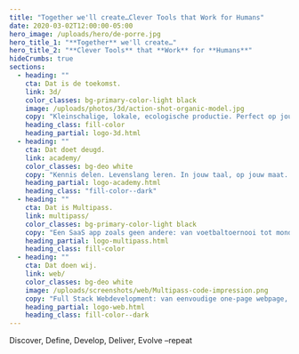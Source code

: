 ```yaml
---
title: "Together we'll create…Clever Tools that Work for Humans"
date: 2020-03-02T12:00:00-05:00
hero_image: /uploads/hero/de-porre.jpg 
hero_title_1: "**Together** we'll create…"
hero_title_2: "**Clever Tools** that **Work** for **Humans**"
hideCrumbs: true
sections:
  - heading: ""
    cta: Dat is de toekomst.
    link: 3d/ 
    color_classes: bg-primary-color-light black
    image: /uploads/photos/3d/action-shot-organic-model.jpg
    copy: "Kleinschalige, lokale, ecologische productie. Perfect op jouw maat en wensen. Ideaal voor wisselstukken, haakjes, speelgoedjes, cosplay, tabletop, trinkets, figuurtjes,.. "
    heading_class: fill-color
    heading_partial: logo-3d.html
  - heading: ""
    cta: Dat doet deugd.
    link: academy/
    color_classes: bg-deo white
    copy: "Kennis delen. Levenslang leren. In jouw taal, op jouw maat. Samen ervaring opdoen."
    heading_partial: logo-academy.html
    heading_class: "fill-color--dark"
  - heading: ""
    cta: Dat is Multipass.
    link: multipass/
    color_classes: bg-primary-color-light black
    copy: "Een SaaS app zoals geen andere: van voetbaltoernooi tot mondmaskers verkopen - van Freelance diensten tot 3D print e-shop, personeel-, productie- en voorraadbeheer. Betaalbaar, Schaalbaar en Always Connected."
    heading_partial: logo-multipass.html
    heading_class: fill-color
  - heading: ""
    cta: Dat doen wij.
    link: web/
    color_classes: bg-deo white
    image: /uploads/screenshots/web/Multipass-code-impression.png
    copy: "Full Stack Webdevelopment: van eenvoudige one-page webpage, een Wordpress blog - met custom plugins - tot een super snelle Hugo website of een Full Featured Web-app."
    heading_partial: logo-web.html
    heading_class: fill-color--dark
---
```


Discover, Define, Develop, Deliver, Evolve –repeat
